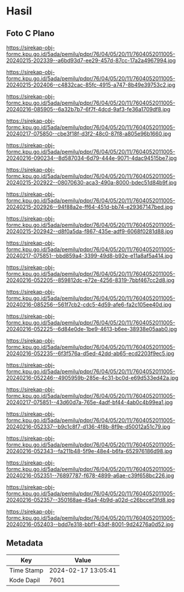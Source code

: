 # Hasil

## Foto C Plano

https://sirekap-obj-formc.kpu.go.id/5ada/pemilu/pdpr/76/04/05/20/11/7604052011005-20240215-202339--a6bd93d7-ee29-457d-87cc-17a2a4967994.jpg

https://sirekap-obj-formc.kpu.go.id/5ada/pemilu/pdpr/76/04/05/20/11/7604052011005-20240215-202406--c4832cac-85fc-4915-a747-8b49e39753c2.jpg

https://sirekap-obj-formc.kpu.go.id/5ada/pemilu/pdpr/76/04/05/20/11/7604052011005-20240216-085905--6a32b7b7-6f7f-4dcd-9af3-fe36a1709df8.jpg

https://sirekap-obj-formc.kpu.go.id/5ada/pemilu/pdpr/76/04/05/20/11/7604052011005-20240217-075850--cbe3f18f-d3f2-48c0-87f8-a805e96b1660.jpg

https://sirekap-obj-formc.kpu.go.id/5ada/pemilu/pdpr/76/04/05/20/11/7604052011005-20240216-090234--8d587034-6d79-444e-9071-4dac94515be7.jpg

https://sirekap-obj-formc.kpu.go.id/5ada/pemilu/pdpr/76/04/05/20/11/7604052011005-20240215-202922--08070630-aca3-490a-8000-bdec51d84b9f.jpg

https://sirekap-obj-formc.kpu.go.id/5ada/pemilu/pdpr/76/04/05/20/11/7604052011005-20240215-202926--94f88a2e-ff64-451d-bb74-e29367147bed.jpg

https://sirekap-obj-formc.kpu.go.id/5ada/pemilu/pdpr/76/04/05/20/11/7604052011005-20240215-202942--d8f0a5da-f867-435e-adf9-6068f0281d88.jpg

https://sirekap-obj-formc.kpu.go.id/5ada/pemilu/pdpr/76/04/05/20/11/7604052011005-20240217-075851--bbd859a4-3399-49d8-b92e-e11a8af5a414.jpg

https://sirekap-obj-formc.kpu.go.id/5ada/pemilu/pdpr/76/04/05/20/11/7604052011005-20240216-052205--859812dc-e72e-4256-8319-7bbf467cc2d8.jpg

https://sirekap-obj-formc.kpu.go.id/5ada/pemilu/pdpr/76/04/05/20/11/7604052011005-20240216-085256--561f7cb2-cdc5-4d59-afe6-fa2c105ee40d.jpg

https://sirekap-obj-formc.kpu.go.id/5ada/pemilu/pdpr/76/04/05/20/11/7604052011005-20240216-052225--6d84e0de-1be9-4613-b6ee-38938e05aab0.jpg

https://sirekap-obj-formc.kpu.go.id/5ada/pemilu/pdpr/76/04/05/20/11/7604052011005-20240216-052235--6f3f576a-d5ed-42dd-ab65-ecd2203f9ec5.jpg

https://sirekap-obj-formc.kpu.go.id/5ada/pemilu/pdpr/76/04/05/20/11/7604052011005-20240216-052246--4905959b-285e-4c31-bc0d-e69d533ed42a.jpg

https://sirekap-obj-formc.kpu.go.id/5ada/pemilu/pdpr/76/04/05/20/11/7604052011005-20240217-075851--43d60d7a-765e-4adf-bf44-4ab0c4b99ea1.jpg

https://sirekap-obj-formc.kpu.go.id/5ada/pemilu/pdpr/76/04/05/20/11/7604052011005-20240216-052337--b9c1c8f7-d136-4f8b-8f9e-d50012a51c79.jpg

https://sirekap-obj-formc.kpu.go.id/5ada/pemilu/pdpr/76/04/05/20/11/7604052011005-20240216-052343--fa211b48-5f9e-48e4-b6fa-652976186d98.jpg

https://sirekap-obj-formc.kpu.go.id/5ada/pemilu/pdpr/76/04/05/20/11/7604052011005-20240216-052351--76897787-f678-4899-a6ae-c39f658bc226.jpg

https://sirekap-obj-formc.kpu.go.id/5ada/pemilu/pdpr/76/04/05/20/11/7604052011005-20240216-052357--350168ae-45a4-4b9d-a02d-c26bccef3fd8.jpg

https://sirekap-obj-formc.kpu.go.id/5ada/pemilu/pdpr/76/04/05/20/11/7604052011005-20240216-052403--bdd7e318-bbf1-43df-8001-9d24276a0d52.jpg


## Metadata

| Key        | Value               |
| ---------- | ------------------- |
| Time Stamp | 2024-02-17 13:05:41 |
| Kode Dapil | 7601                |



